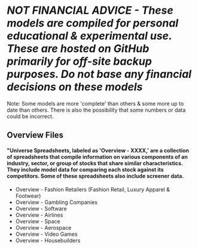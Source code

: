 # *NOT FINANCIAL ADVICE - These models are compiled for personal educational & experimental use. These are hosted on GitHub primarily for off-site backup purposes. Do not base any financial decisions on these models*


Note: Some models are more 'complete' than others & some more up to date than others. There is also the possibility that some numbers or data could be incorrect.


## Overview Files
#### "Universe Spreadsheets, labeled as 'Overview - XXXX,' are a collection of spreadsheets that compile information on various components of an industry, sector, or group of stocks that share similar characteristics. They include model data for comparing each stock against its competitors. Some of these spreadsheets also include screener data.
- Overview - Fashion Retailers (Fashion Retail, Luxury Apparel & Footwear)
- Overview - Gambling Companies
- Overview - Software
- Overview - Airlines
- Overview - Space
- Overview - Aerospace
- Overview - Video Games
- Overview - Housebuilders
